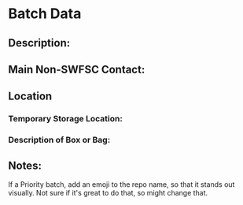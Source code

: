 # Batch Data

## Description:

## Main Non-SWFSC Contact:

## Location

### Temporary Storage Location:

### Description of Box or Bag:

## Notes:

If a Priority batch, add an emoji to the repo name, so that it stands out visually. Not sure if it's great to do that, so might change that.
